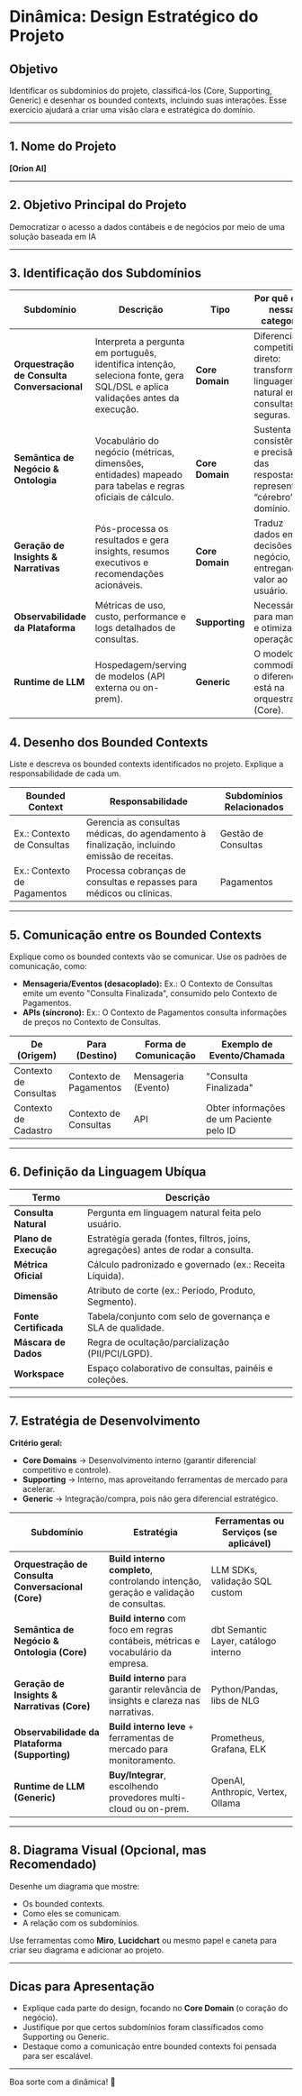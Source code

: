 # Dinâmica: Design Estratégico do Projeto

## Objetivo
Identificar os subdomínios do projeto, classificá-los (Core, Supporting, Generic) e desenhar os bounded contexts, incluindo suas interações. Esse exercício ajudará a criar uma visão clara e estratégica do domínio.

---

## 1. Nome do Projeto
**[Orion AI]**

---

## 2. Objetivo Principal do Projeto
Democratizar o acesso a dados contábeis e de negócios por meio de uma solução baseada em IA

---

## 3. Identificação dos Subdomínios

| **Subdomínio**                           | **Descrição**                                                                 | **Tipo**       | **Por quê está nessa categoria** |
|------------------------------------------|-------------------------------------------------------------------------------|----------------|----------------------------------|
| **Orquestração de Consulta Conversacional** | Interpreta a pergunta em português, identifica intenção, seleciona fonte, gera SQL/DSL e aplica validações antes da execução. | **Core Domain** | Diferencial competitivo direto: transformar linguagem natural em consultas seguras. |
| **Semântica de Negócio & Ontologia**     | Vocabulário do negócio (métricas, dimensões, entidades) mapeado para tabelas e regras oficiais de cálculo. | **Core Domain** | Sustenta consistência e precisão das respostas; representa o “cérebro” do domínio. |
| **Geração de Insights & Narrativas**     | Pós-processa os resultados e gera insights, resumos executivos e recomendações acionáveis. | **Core Domain** | Traduz dados em decisões de negócio, entregando valor ao usuário. |
| **Observabilidade da Plataforma**        | Métricas de uso, custo, performance e logs detalhados de consultas.            | **Supporting**  | Necessário para manter e otimizar a operação. |
| **Runtime de LLM**                       | Hospedagem/serving de modelos (API externa ou on-prem).                        | **Generic**     | O modelo é commodity, o diferencial está na orquestração (Core). |


## 4. Desenho dos Bounded Contexts
Liste e descreva os bounded contexts identificados no projeto. Explique a responsabilidade de cada um.

| **Bounded Context**           | **Responsabilidade**                                                                                 | **Subdomínios Relacionados** |
|-------------------------------|-----------------------------------------------------------------------------------------------------|-----------------------------|
| Ex.: Contexto de Consultas    | Gerencia as consultas médicas, do agendamento à finalização, incluindo emissão de receitas.         | Gestão de Consultas         |
| Ex.: Contexto de Pagamentos   | Processa cobranças de consultas e repasses para médicos ou clínicas.                              | Pagamentos                  |

---

## 5. Comunicação entre os Bounded Contexts
Explique como os bounded contexts vão se comunicar. Use os padrões de comunicação, como:
- **Mensageria/Eventos (desacoplado):** Ex.: O Contexto de Consultas emite um evento "Consulta Finalizada", consumido pelo Contexto de Pagamentos.
- **APIs (síncrono):** Ex.: O Contexto de Pagamentos consulta informações de preços no Contexto de Consultas.

| **De (Origem)**              | **Para (Destino)**          | **Forma de Comunicação**    | **Exemplo de Evento/Chamada**                  |
|------------------------------|-----------------------------|-----------------------------|-----------------------------------------------|
| Contexto de Consultas        | Contexto de Pagamentos      | Mensageria (Evento)         | "Consulta Finalizada"                         |
| Contexto de Cadastro          | Contexto de Consultas      | API                         | Obter informações de um Paciente pelo ID      |



---

## 6. Definição da Linguagem Ubíqua

| **Termo**               | **Descrição** |
|--------------------------|---------------|
| **Consulta Natural**     | Pergunta em linguagem natural feita pelo usuário. |
| **Plano de Execução**    | Estratégia gerada (fontes, filtros, joins, agregações) antes de rodar a consulta. |
| **Métrica Oficial**      | Cálculo padronizado e governado (ex.: Receita Líquida). |
| **Dimensão**             | Atributo de corte (ex.: Período, Produto, Segmento). |
| **Fonte Certificada**    | Tabela/conjunto com selo de governança e SLA de qualidade. |
| **Máscara de Dados**     | Regra de ocultação/parcialização (PII/PCI/LGPD). |
| **Workspace**            | Espaço colaborativo de consultas, painéis e coleções. |
---

## 7. Estratégia de Desenvolvimento

**Critério geral:**  
- **Core Domains** → Desenvolvimento interno (garantir diferencial competitivo e controle).  
- **Supporting** → Interno, mas aproveitando ferramentas de mercado para acelerar.  
- **Generic** → Integração/compra, pois não gera diferencial estratégico.  

| **Subdomínio** | **Estratégia** | **Ferramentas ou Serviços (se aplicável)** |
|----------------|----------------|--------------------------------------------|
| **Orquestração de Consulta Conversacional (Core)** | **Build interno completo**, controlando intenção, geração e validação de consultas. | LLM SDKs, validação SQL custom |
| **Semântica de Negócio & Ontologia (Core)** | **Build interno** com foco em regras contábeis, métricas e vocabulário da empresa. | dbt Semantic Layer, catálogo interno |
| **Geração de Insights & Narrativas (Core)** | **Build interno** para garantir relevância de insights e clareza nas narrativas. | Python/Pandas, libs de NLG |
| **Observabilidade da Plataforma (Supporting)** | **Build interno leve** + ferramentas de mercado para monitoramento. | Prometheus, Grafana, ELK |
| **Runtime de LLM (Generic)** | **Buy/Integrar**, escolhendo provedores multi-cloud ou on-prem. | OpenAI, Anthropic, Vertex, Ollama |

---

## 8. Diagrama Visual (Opcional, mas Recomendado)
Desenhe um diagrama que mostre:
- Os bounded contexts.
- Como eles se comunicam.
- A relação com os subdomínios.

Use ferramentas como **Miro**, **Lucidchart** ou mesmo papel e caneta para criar seu diagrama e adicionar ao projeto.

---

## Dicas para Apresentação
- Explique cada parte do design, focando no **Core Domain** (o coração do negócio).
- Justifique por que certos subdomínios foram classificados como Supporting ou Generic.
- Destaque como a comunicação entre bounded contexts foi pensada para ser escalável.

---

Boa sorte com a dinâmica! 🚀
